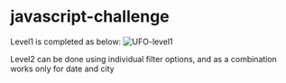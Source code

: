 # javascript-challenge

Level1 is completed as below: 
![UFO-level1]("UFO-level-1/static/images/")
 
Level2 can be done using individual filter options, and as a combination works only for date and city 
